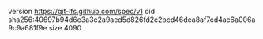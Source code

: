 version https://git-lfs.github.com/spec/v1
oid sha256:40697b94d6e3a3e2a9aed5d826fd2c2bcd46dea8af7cd4ac6a006a9c9a681f9e
size 4090
